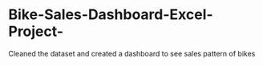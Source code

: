 # Bike-Sales-Dashboard-Excel-Project-
Cleaned the dataset and created a dashboard to see sales pattern of bikes 

